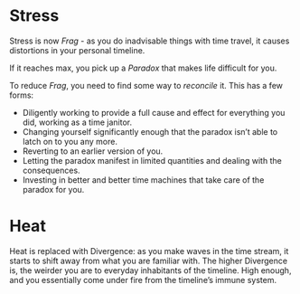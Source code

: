 
# Stress

Stress is now *Frag* - as you do inadvisable things with time travel, it causes distortions in your personal timeline. 

If it reaches max, you pick up a *Paradox* that makes life difficult for you.

To reduce *Frag*, you need to find some way to *reconcile* it. This has a few forms:
* Diligently working to provide a full cause and effect for everything you did, working as a time janitor.
* Changing yourself significantly enough that the paradox isn’t able to latch on to you any more.
* Reverting to an earlier version of you.
* Letting the paradox manifest in limited quantities and dealing with the consequences.
* Investing in better and better time machines that take care of the paradox for you.

# Heat
Heat is replaced with Divergence: as you make waves in the time stream, it starts to shift away from what you are familiar with. The higher Divergence is, the weirder you are to everyday inhabitants of the timeline. High enough, and you essentially come under fire from the timeline’s immune system.

